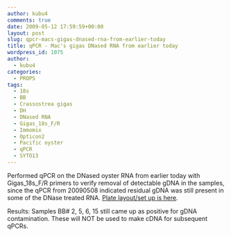 ```yaml
---
author: kubu4
comments: true
date: 2009-05-12 17:59:59+00:00
layout: post
slug: qpcr-macs-gigas-dnased-rna-from-earlier-today
title: qPCR - Mac's gigas DNased RNA from earlier today
wordpress_id: 1075
author:
  - kubu4
categories:
  - PROPS
tags:
  - 18s
  - BB
  - Crassostrea gigas
  - DH
  - DNased RNA
  - Gigas_18s_F/R
  - Immomix
  - Opticon2
  - Pacific oyster
  - qPCR
  - SYTO13
---
```


Performed qPCR on the DNased oyster RNA from earlier today with Gigas_18s_F/R primers to verify removal of detectable gDNA in the samples, since the qPCR from 20090508 indicated residual gDNA was still present in some of the DNase treated RNA. [Plate layout/set up is here](https://eagle.fish.washington.edu/Arabidopsis/Notebook%20Workup%20Files/20090512-01.jpg).

Results: Samples BB# 2, 5, 6, 15 still came up as positive for gDNA contamination. These will NOT be used to make cDNA for subsequent qPCRs.
